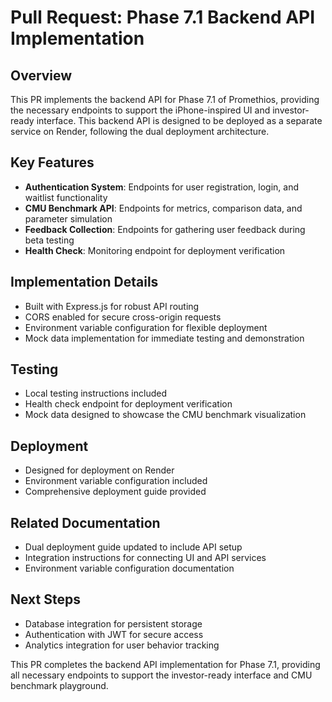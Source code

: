 # Pull Request: Phase 7.1 Backend API Implementation

## Overview
This PR implements the backend API for Phase 7.1 of Promethios, providing the necessary endpoints to support the iPhone-inspired UI and investor-ready interface. This backend API is designed to be deployed as a separate service on Render, following the dual deployment architecture.

## Key Features
- **Authentication System**: Endpoints for user registration, login, and waitlist functionality
- **CMU Benchmark API**: Endpoints for metrics, comparison data, and parameter simulation
- **Feedback Collection**: Endpoints for gathering user feedback during beta testing
- **Health Check**: Monitoring endpoint for deployment verification

## Implementation Details
- Built with Express.js for robust API routing
- CORS enabled for secure cross-origin requests
- Environment variable configuration for flexible deployment
- Mock data implementation for immediate testing and demonstration

## Testing
- Local testing instructions included
- Health check endpoint for deployment verification
- Mock data designed to showcase the CMU benchmark visualization

## Deployment
- Designed for deployment on Render
- Environment variable configuration included
- Comprehensive deployment guide provided

## Related Documentation
- Dual deployment guide updated to include API setup
- Integration instructions for connecting UI and API services
- Environment variable configuration documentation

## Next Steps
- Database integration for persistent storage
- Authentication with JWT for secure access
- Analytics integration for user behavior tracking

This PR completes the backend API implementation for Phase 7.1, providing all necessary endpoints to support the investor-ready interface and CMU benchmark playground.
